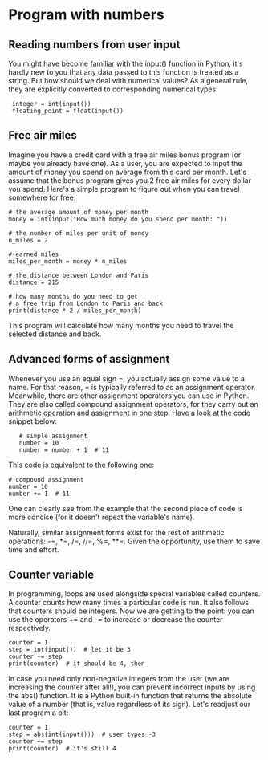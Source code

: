 # Program with numbers
## Reading numbers from user input
 You  might have become familiar with the input() function in Python, it's hardly new to you that any data passed to this function is treated as a string. But how should we deal with numerical values? As a general rule, they are explicitly converted to corresponding numerical types:
       
     integer = int(input())
     floating_point = float(input())
## Free air miles
Imagine you have a credit card with a free air miles bonus program (or maybe you already have one). As a user, you are expected to input the amount of money you spend on average from this card per month. Let's assume that the bonus program gives you 2 free air miles for every dollar you spend. Here's a simple program to figure out when you can travel somewhere for free:
      
    # the average amount of money per month
    money = int(input("How much money do you spend per month: "))

    # the number of miles per unit of money
    n_miles = 2

    # earned miles
    miles_per_month = money * n_miles

    # the distance between London and Paris
    distance = 215

    # how many months do you need to get
    # a free trip from London to Paris and back
    print(distance * 2 / miles_per_month)
    
This program will calculate how many months you need to travel the selected distance and back.
## Advanced forms of assignment
 Whenever you use an equal sign =, you actually assign some value to a name. For that reason, = is typically referred to as an assignment operator. Meanwhile, there are other assignment operators you can use in Python. They are also called compound assignment operators, for they carry out an arithmetic operation and assignment in one step. Have a look at the code snippet below:
       
       # simple assignment
       number = 10
       number = number + 1  # 11
 This code is equivalent to the following one:
      
    # compound assignment
    number = 10
    number += 1  # 11
One can clearly see from the example that the second piece of code is more concise (for it doesn't repeat the variable's name).

Naturally, similar assignment forms exist for the rest of arithmetic operations: -=, *=, /=, //=, %=, **=. Given the opportunity, use them to save time and effort.
## Counter variable

In programming, loops are used alongside special variables called counters. A counter counts how many times a particular code is run. It also follows that counters should be integers. Now we are getting to the point: you can use the operators += and -= to increase or decrease the counter respectively.
       
    counter = 1
    step = int(input())  # let it be 3
    counter += step
    print(counter)  # it should be 4, then
In case you need only non-negative integers from the user (we are increasing the counter after all!), you can prevent incorrect inputs by using the abs() function. It is a Python built-in function that returns the absolute value of a number (that is, value regardless of its sign). Let's readjust our last program a bit:
      
    counter = 1
    step = abs(int(input()))  # user types -3
    counter += step
    print(counter)  # it's still 4

